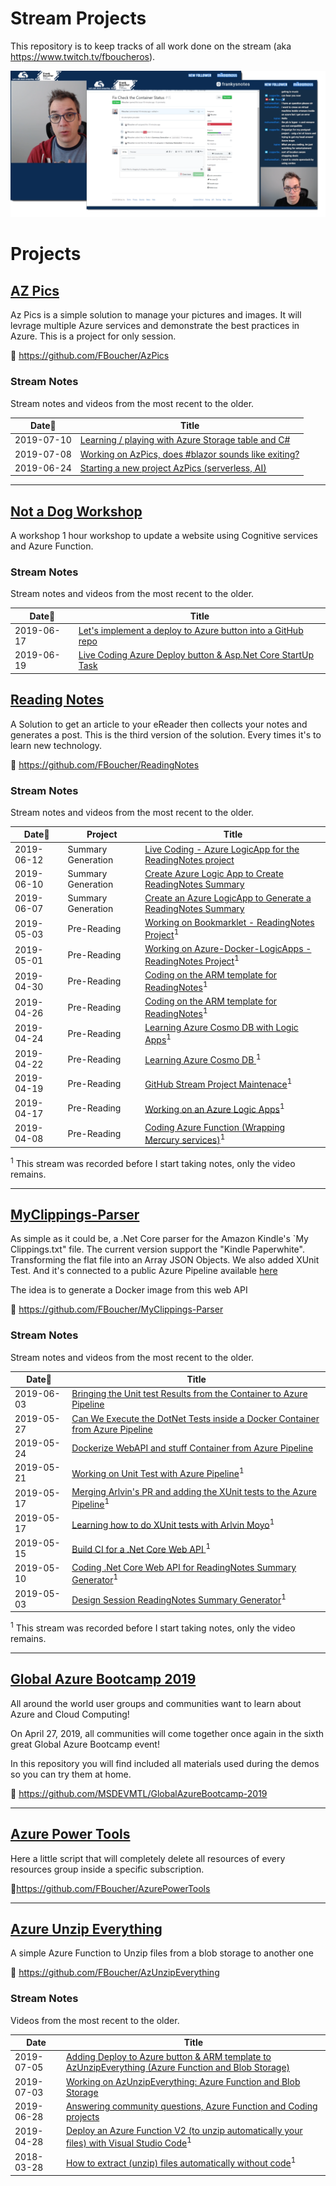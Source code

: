 # Stream Projects

This repository is to keep tracks of all work done on the stream (aka https://www.twitch.tv/fboucheros).

![Stream_Screenshots][Stream_Screenshots]

# Projects


## [AZ Pics](https://github.com/FBoucher/AzPics)

Az Pics is a simple solution to manage your pictures and images. It will levrage multiple Azure services and demonstrate the best practices in Azure. This is a project for only session. 

🔗 https://github.com/FBoucher/AzPics

### Stream Notes

Stream notes and videos from the most recent to the older.

|    Date🔼   |  Title                                                       | 
|------------|---------------------------------------------------------------|
| 2019-07-10 | [Learning / playing with  Azure Storage table and C#](https://github.com/FBoucher/stream-projects/blob/master/Streams/Streams/2019-06-24-Starting-a-new-project-serverless-AI.md) |
| 2019-07-08 | [Working on AzPics, does #blazor sounds like exiting?](https://github.com/FBoucher/stream-projects/blob/master/Streams/2019-07-10-PLaying-playing-with-Azure-Storage-Tables.md) |
| 2019-06-24 | [Starting a new project AzPics (serverless, AI)](https://github.com/FBoucher/stream-projects/blob/master/Streams/Streams/2019-06-24-Starting-a-new-project-serverless-AI.md) |



---



## [Not a Dog Workshop](https://github.com/FBoucher/Not-a-Dog-Workshop)

A workshop 1 hour workshop to update a website using Cognitive services and Azure Function.

### Stream Notes

Stream notes and videos from the most recent to the older.

|    Date🔼  |  Title                                                        | 
|------------|---------------------------------------------------------------|
| 2019-06-17 |[Let's implement a deploy to Azure button into a GitHub repo](https://github.com/FBoucher/stream-projects/blob/master/Streams/2019-06-17-Lets-implement-a-deploy-to-Azure-button-into-a-GitHub-repo.md)|
| 2019-06-19 |[Live Coding Azure Deploy button & Asp.Net Core StartUp Task](https://github.com/FBoucher/stream-projects/blob/master/Streams/2019-06-19-Live-Coding-Azure-Deploy-button-and-Asp.Net-Core-StartUp-Task.md)|


## [Reading Notes](https://github.com/FBoucher/ReadingNotes)

A Solution to get an article to your eReader then collects your notes and generates a post. This is the third version of the solution. Every times it's to learn new technology.

🔗 https://github.com/FBoucher/ReadingNotes

### Stream Notes

Stream notes and videos from the most recent to the older.

|    Date🔼   |   Project         |  Title                                                        | 
|------------|-------------------|---------------------------------------------------------------|
| 2019-06-12 |Summary Generation |[Live Coding - Azure LogicApp for the ReadingNotes project](https://github.com/FBoucher/stream-projects/blob/master/Streams/2019-06-12-Live-Coding-Azure-LogicApp-for-the-ReadingNotes-project.md)|
| 2019-06-10 |Summary Generation |[Create Azure Logic App to Create ReadingNotes Summary](https://github.com/FBoucher/stream-projects/blob/master/Streams/2019-06-10-Create-Azure-Logic-App-to-Create-ReadingNotes-Summary.md)|
| 2019-06-07 |Summary Generation | [Create an Azure LogicApp to Generate a ReadingNotes Summary](https://github.com/FBoucher/stream-projects/blob/master/Streams/2019-06-07-Create%20an%20Azure%20LogicApp%20to%20write%20a%20ReadingNotes%20Summary.md)|
| 2019-05-03 | Pre-Reading       | [Working on Bookmarklet - ReadingNotes Project](https://github.com/FBoucher/ReadingNotes#streams)<sup>1</sup>|
| 2019-05-01 | Pre-Reading       | [Working on Azure-Docker-LogicApps - ReadingNotes Project](https://github.com/FBoucher/ReadingNotes#streams)<sup>1</sup>| 
| 2019-04-30 | Pre-Reading       | [Coding on the ARM template for ReadingNotes](https://github.com/FBoucher/ReadingNotes#streams)<sup>1</sup>|
| 2019-04-26 | Pre-Reading       | [Coding on the ARM template for ReadingNotes](https://github.com/FBoucher/ReadingNotes#streams)<sup>1</sup>|
| 2019-04-24 | Pre-Reading       | [Learning Azure Cosmo DB with Logic Apps](https://github.com/FBoucher/ReadingNotes#streams)<sup>1</sup>|
| 2019-04-22 | Pre-Reading       | [Learning Azure Cosmo DB ](https://github.com/FBoucher/ReadingNotes#streams)<sup>1</sup>|
| 2019-04-19 | Pre-Reading       | [GitHub Stream Project Maintenace](https://github.com/FBoucher/ReadingNotes#streams)<sup>1</sup>|
| 2019-04-17 | Pre-Reading       | [Working on an Azure Logic Apps](https://github.com/FBoucher/ReadingNotes#streams)<sup>1</sup>|
| 2019-04-08 | Pre-Reading       | [Coding Azure Function (Wrapping Mercury services)](https://github.com/FBoucher/ReadingNotes#streams)<sup>1</sup>|

<sup>1</sup> This stream was recorded before I start taking notes, only the video remains.



---



## [MyClippings-Parser](https://github.com/FBoucher/MyClippings-Parser)

As simple as it could be, a .Net Core parser for the Amazon Kindle's `My Clippings.txt" file. The current version support the "Kindle Paperwhite".
Transforming the flat file into an Array JSON Objects. We also added XUnit Test. And it's connected to a public Azure Pipeline available [here](https://dev.azure.com/cloud5mins/MyClippings-Parser) 

The idea is to generate a Docker image from this web API

🔗 https://github.com/FBoucher/MyClippings-Parser

### Stream Notes

Stream notes and videos from the most recent to the older.

|    Date🔼   |  Title                                                       | 
|------------|---------------------------------------------------------------|
| 2019-06-03 | [Bringing the Unit test Results from the Container to Azure Pipeline](Streams/2019-06-03-Bringing%20the%20Unit%20test%20Results%20from%20the%20Container%20to%20Azure%20Pipeline.md)
| 2019-05-27 | [Can We Execute the DotNet Tests inside a Docker Container from Azure Pipeline](Streams/2019-05-27-Can%20We%20Execute%20the%20DotNet%20Tests%20inside%20a%20Docker%20Container%20from%20Azure%20Pipeline.md)|
| 2019-05-24 | [Dockerize WebAPI and stuff Container from Azure Pipeline](Streams/2019-05-24-Dockerize%20WebAPI%20and%20stuff.md)|
| 2019-05-21 | [Working on Unit Test with Azure Pipeline](https://github.com/FBoucher/ReadingNotes#streams)<sup>1</sup>|
| 2019-05-17 | [Merging Arlvin's PR and adding the XUnit tests to the Azure Pipeline](https://github.com/FBoucher/ReadingNotes#streams)<sup>1</sup>|
| 2019-05-17 | [Learning how to do XUnit tests with Arlvin Moyo](https://github.com/FBoucher/ReadingNotes#streams)<sup>1</sup>|
| 2019-05-15 | [Build CI for a .Net Core Web API ](https://github.com/FBoucher/ReadingNotes#streams)<sup>1</sup>|
| 2019-05-10 | [Coding .Net Core Web API for ReadingNotes Summary Generator](https://github.com/FBoucher/ReadingNotes#streams)<sup>1</sup>|
| 2019-05-03 | [Design Session ReadingNotes Summary Generator](https://github.com/FBoucher/ReadingNotes#streams)<sup>1</sup>|

<sup>1</sup> This stream was recorded before I start taking notes, only the video remains.



---



## [Global Azure Bootcamp 2019](https://github.com/MSDEVMTL/GlobalAzureBootcamp-2019)

All around the world user groups and communities want to learn about Azure and Cloud Computing!

On April 27, 2019, all communities will come together once again in the sixth great Global Azure Bootcamp event!

In this repository you will find included all materials used during the demos so you can try them at home.

🔗 https://github.com/MSDEVMTL/GlobalAzureBootcamp-2019



---



## [Azure Power Tools](https://github.com/FBoucher/AzurePowerTools)

Here a little script that will completely delete all resources of every resources group inside a specific subscription. 

🔗https://github.com/FBoucher/AzurePowerTools



---



## [Azure Unzip Everything](https://github.com/FBoucher/AzUnzipEverything)

A simple Azure Function to Unzip files from a blob storage to another one 

🔗 https://github.com/FBoucher/AzUnzipEverything

### Stream Notes

Videos from the most recent to the older.

|    Date    |  Title                                                        | 
|------------|---------------------------------------------------------------|
| 2019-07-05 | [Adding Deploy to Azure button & ARM template to AzUnzipEverything (Azure Function and Blob Storage)](Streams/2019-07-05-Adding-Deploy-to-Azure-button-&-ARM-template-to-AzUnzipEverything-Azure-Function-and-Blob-Storage.md)
| 2019-07-03 | [Working on AzUnzipEverything: Azure Function and Blob Storage](Streams/2019-07-03-Working-on-AzUnzipEverything-Azure-Function-and-Blob-Storage.md)
| 2019-06-28 | [Answering community questions, Azure Function and Coding projects](Streams/2019-06-28-Live-Coding-Azure-Function-and-other-projects.md)
| 2019-04-28 | [Deploy an Azure Function V2 (to unzip automatically your files) with Visual Studio Code](https://youtu.be/t9PvXWEzU-o)<sup>1</sup>|
| 2018-03-28 | [How to extract (unzip) files automatically without code](https://youtu.be/liyiBUV7ICw)<sup>1</sup>|

[Stream_Screenshots]: Streams/medias/Stream_Screenshots.png